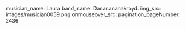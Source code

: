 musician_name: Laura
band_name: Dananananakroyd.
img_src: images/musician0059.png
onmouseover_src: 
pagination_pageNumber: 2436